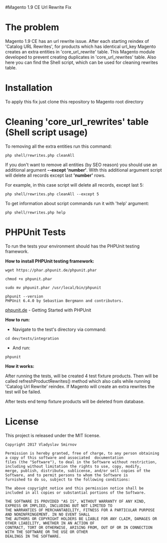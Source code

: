#Magento 1.9 CE Url Rewrite Fix

The problem
==============
Magento 1.9 CE has an url rewrite issue. After each starting reindex of 'Catalog URL Rewrites',
for products which has identical url_key Magento creates an extra entities  in 'core_url_rewrite' 
table. This Magento module developed to prevent creating duplicates in 'core_url_rewrites' table.
Also here you can find the Shell script, which can be used for cleaning rewrites table.

Installation
==============
To apply this fix just clone this repository to Magento root directory

Cleaning 'core_url_rewrites' table (Shell script usage)
==============

To removing all the extra entities run this command:
```
php shell/rewrites.php cleanAll
```
If you don't want to remove all entities (by SEO reason) you should use an additional argument **--except 'number'**.
With this additional argument script will delete all records except last **'number'** rows.

For example, in this case script will delete all records, except last 5:
```
php shell/rewrites.php cleanAll --except 5

```

To get information about script commands run it with 'help' argument:
```
php shell/rewrites.php help
```

PHPUnit Tests
==============
To run the tests your environment should has the PHPUnit testing framework.

**How to install PHPUnit testing framework:**
```
wget https://phar.phpunit.de/phpunit.phar

chmod +x phpunit.phar

sudo mv phpunit.phar /usr/local/bin/phpunit

phpunit --version
PHPUnit 6.4.0 by Sebastian Bergmann and contributors.
```

[phpunit.de](https://phpunit.de/getting-started.html) - Getting Started with PHPUnit


**How to run:**

* Navigate to the test's directory via command:

```
cd dev/tests/integration 
```

* And run:
```
phpunit
```

**How it works:**

After running the tests, will be created 4 test fixture products. Then will be called refreshProductRewrites() 
method which also calls while running 'Catalog Url Rewrite' reindex. If Magento will create an extra rewrites the test 
will be failed. 

After tests end temp fixture products will be deleted from database.

License
==============
This project is released under the MIT license.

```
Copyright 2017 Vladyslav Smirnov

Permission is hereby granted, free of charge, to any person obtaining a copy of this software and associated  documentation 
files (the "Software"), to deal in the Software without restriction, including without limitation the rights to use, copy, modify, 
merge, publish, distribute, sublicense, and/or sell copies of the Software, and to permit persons to whom the Software is 
furnished to do so, subject to the following conditions:

The above copyright notice and this permission notice shall be included in all copies or substantial portions of the Software.

THE SOFTWARE IS PROVIDED "AS IS", WITHOUT WARRANTY OF ANY KIND, EXPRESS OR IMPLIED, INCLUDING BUT NOT LIMITED TO 
THE WARRANTIES OF MERCHANTABILITY, FITNESS FOR A PARTICULAR PURPOSE AND NONINFRINGEMENT. IN NO EVENT SHALL 
THE AUTHORS OR COPYRIGHT HOLDERS BE LIABLE FOR ANY CLAIM, DAMAGES OR OTHER LIABILITY, WHETHER IN AN ACTION OF 
CONTRACT, TORT OR OTHERWISE, ARISING FROM, OUT OF OR IN CONNECTION WITH THE SOFTWARE OR THE USE OR OTHER 
DEALINGS IN THE SOFTWARE.
```

